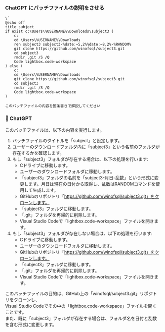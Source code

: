 ### ChatGPT にバッチファイルの説明をさせる


```
\`
@echo off
title subject
if exist c:\Users\%USERNAME%\Downloads\subject3 (
	c: 
	cd \Users\%USERNAME%\Downloads
	ren subject3 subject3-%date:~5,2%%date:~8,2%-%RANDOM%
	git clone https://github.com/winofsql/subject3.git
	cd subject3
	rmdir .git /S /Q 
	Code lightbox.code-workspace
) else (
	c: 
	cd \Users\%USERNAME%\Downloads
	git clone https://github.com/winofsql/subject3.git
	cd subject3
	rmdir .git /S /Q 
	Code lightbox.code-workspace
)

このバッチファイルの内容を箇条書きで解説してください
```

### 🔴 ChatGPT
このバッチファイルは、以下の内容を実行します。

1. バッチファイルのタイトルを「subject」と設定します。
2. ユーザーのダウンロードフォルダ内に「subject3」という名前のフォルダが存在するかを確認します。
3. もし「subject3」フォルダが存在する場合は、以下の処理を行います:
   - Cドライブに移動します。
   - ユーザーのダウンロードフォルダに移動します。
   - 「subject3」フォルダの名前を「subject3-月日-乱数」という形式に変更します。月日は現在の日付から取得し、乱数はRANDOMコマンドを使用して生成します。
   - GitHubのリポジトリ「https://github.com/winofsql/subject3.git」をクローンします。
   - 「subject3」フォルダに移動します。
   - 「.git」フォルダを再帰的に削除します。
   - Visual Studio Codeで「lightbox.code-workspace」ファイルを開きます。
4. もし「subject3」フォルダが存在しない場合は、以下の処理を行います:
   - Cドライブに移動します。
   - ユーザーのダウンロードフォルダに移動します。
   - GitHubのリポジトリ「https://github.com/winofsql/subject3.git」をクローンします。
   - 「subject3」フォルダに移動します。
   - 「.git」フォルダを再帰的に削除します。
   - Visual Studio Codeで「lightbox.code-workspace」ファイルを開きます。

このバッチファイルの目的は、GitHub上の「winofsql/subject3.git」リポジトリをクローンし、\
Visual Studio Codeでその中の「lightbox.code-workspace」ファイルを開くことです。\
また、既に「subject3」フォルダが存在する場合は、フォルダ名を日付と乱数を含む形式に変更します。
